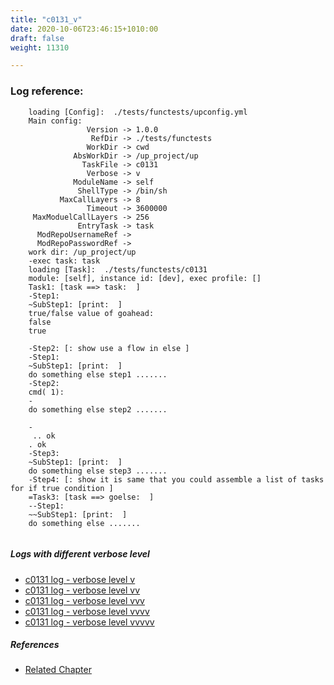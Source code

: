 ```yaml
---
title: "c0131_v"
date: 2020-10-06T23:46:15+1010:00
draft: false
weight: 11310

---
```


### Log reference: <no value>

```
    loading [Config]:  ./tests/functests/upconfig.yml
    Main config:
                 Version -> 1.0.0
                  RefDir -> ./tests/functests
                 WorkDir -> cwd
              AbsWorkDir -> /up_project/up
                TaskFile -> c0131
                 Verbose -> v
              ModuleName -> self
               ShellType -> /bin/sh
           MaxCallLayers -> 8
                 Timeout -> 3600000
     MaxModuelCallLayers -> 256
               EntryTask -> task
      ModRepoUsernameRef -> 
      ModRepoPasswordRef -> 
    work dir: /up_project/up
    -exec task: task
    loading [Task]:  ./tests/functests/c0131
    module: [self], instance id: [dev], exec profile: []
    Task1: [task ==> task:  ]
    -Step1:
    ~SubStep1: [print:  ]
    true/false value of goahead:
    false
    true
    
    -Step2: [: show use a flow in else ]
    -Step1:
    ~SubStep1: [print:  ]
    do something else step1 .......
    -Step2:
    cmd( 1):
    -
    do something else step2 .......
    
    -
     .. ok
    . ok
    -Step3:
    ~SubStep1: [print:  ]
    do something else step3 .......
    -Step4: [: show it is same that you could assemble a list of tasks for if true condition ]
    =Task3: [task ==> goelse:  ]
    --Step1:
    ~~SubStep1: [print:  ]
    do something else .......
    
```

##### Logs with different verbose level
* [c0131 log - verbose level v](../../logs/c0131_v)
* [c0131 log - verbose level vv](../../logs/c0131_vv)
* [c0131 log - verbose level vvv](../../logs/c0131_vvv)
* [c0131 log - verbose level vvvv](../../logs/c0131_vvvv)
* [c0131 log - verbose level vvvvv](../../logs/c0131_vvvvv)

##### References
* [Related Chapter](../../flow-controll/c0131)
